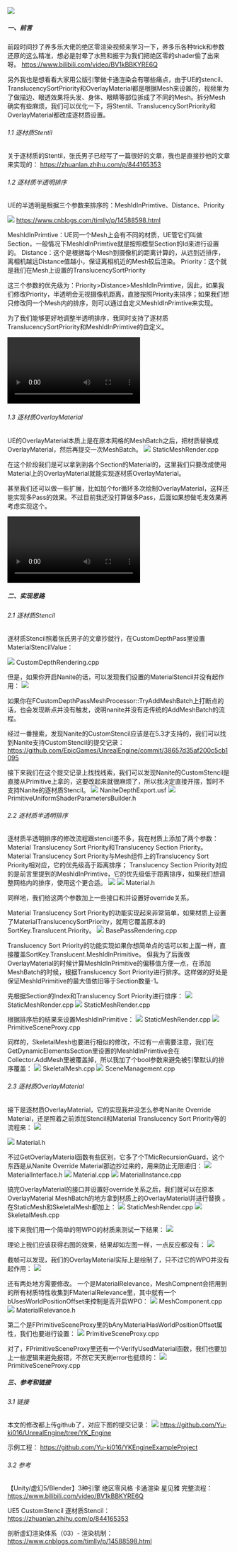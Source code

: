 ![](attachments/【UE5】逐材质stencil、半透明排序、OverlayMaterial.png)
##### 一、前言

前段时间抄了养多乐大佬的绝区零渲染视频来学习一下，养多乐各种trick和参数还原的这么精准，想必是肘晕了水熊和振宇为我们把绝区零的shader偷了出来呀。
	https://www.bilibili.com/video/BV1kBBKYRE6Q

另外我也是想看看大家用公版引擎做卡通渲染会有哪些痛点，由于UE的stencil、TranslucencySortPriority和OverlayMaterial都是根据Mesh来设置的，视频里为了做描边、眼透效果将头发、身体、眼睛等部位拆成了不同的Mesh。拆分Mesh确实有些麻烦，我们可以优化一下，将Stentil、TranslucencySortPriority和OverlayMaterial都改成逐材质设置。
###### 1.1 逐材质Stentil

关于逐材质的Stentil，张氏男子已经写了一篇很好的文章，我也是直接抄他的文章来实现的：
	https://zhuanlan.zhihu.com/p/844165353

###### 1.2 逐材质半透明排序

UE的半透明是根据三个参数来排序的：MeshIdInPrimtive、Distance、Priority

![](attachments/1.2.1_SortKey.png)
	https://www.cnblogs.com/timlly/p/14588598.html

MeshIdInPrimtive：UE同一个Mesh上会有不同的材质，UE管它们叫做Section，一般情况下MeshIdInPrimtive就是按照模型Section的Id来进行设置的。
Distance：这个是根据每个Mesh到摄像机的距离计算的，从远到近排序，离相机越远Distance值越小，保证离相机近的Mesh较后渲染。
Priority：这个就是我们在Mesh上设置的TranslucencySortPriority

这三个参数的优先级为：Priority>Distance>MeshIdInPrimtive，因此，如果我们修改Priority，半透明会无视摄像机距离，直接按照Priority来排序；如果我们想只修改同一个Mesh内的排序，则可以通过自定义MeshIdInPrimtive来实现。

为了我们能够更好地调整半透明排序，我同时支持了逐材质TranslucencySortPriority和MeshIdInPrimtive的自定义。

![](attachments/1.2.2_逐材质半透明排序.mp4)
###### 1.3 逐材质OverlayMaterial

UE的OverlayMaterial本质上是在原本网格的MeshBatch之后，把材质替换成OverlayMaterial，然后再提交一次MeshBatch。
![](attachments/1.3.1_MeshBatch.png)
	StaticMeshRender.cpp

在这个阶段我们是可以拿到到各个Section的Material的，这里我们只要改成使用Material上的OverlayMaterial就能实现逐材质OverlayMaterial。

甚至我们还可以做一些扩展，比如加个for循环多次绘制OverlayMaterial，这样还能实现多Pass的效果。不过目前我还没打算做多Pass，后面如果想做毛发效果再考虑实现这个。

![](attachments/1.3.2_逐材质OverlayMaterial.mp4)

##### 二、实现思路

###### 2.1 逐材质Stencil

逐材质Stencil照着张氏男子的文章抄就行，在CustomDepthPass里设置MaterialStencilValue：

![](attachments/2.1.1_设置CustomStencil.png)
	CustomDepthRendering.cpp

但是，如果你开启Nanite的话，可以发现我们设置的MaterialStencil并没有起作用：
![](attachments/2.1.2_NaniteMaterialStencil不起作用.png)

如果你在FCustomDepthPassMeshProcessor::TryAddMeshBatch上打断点的话，也会发现断点并没有触发，说明nanite并没有走传统的AddMeshBatch的流程。

经过一番搜索，发现Nanite的CustomStencil应该是在5.3才支持的，我们可以找到Nanite支持CustomStencil的提交记录：https://github.com/EpicGames/UnrealEngine/commit/38657d35af200c5cb1095

接下来我们在这个提交记录上找找线索，我们可以发现Nanite的CustomStencil是直接从Primitive上拿的，这要改起来就很麻烦了，所以我决定直接开摆，暂时不支持Nanite的逐材质Stencil。
![](attachments/2.1.3_NaniteDepthExport.png)
	NaniteDepthExport.usf
![](attachments/2.1.4_PrimitiveUniformShaderParametersBuilder.png)
	PrimitiveUniformShaderParametersBuilder.h

###### 2.2 逐材质半透明排序

逐材质半透明排序的修改流程跟stencil差不多，我在材质上添加了两个参数：Material Translucency Sort Priority和Translucency Section Priority。
Material Translucency Sort Priority与Mesh组件上的Translucency Sort Priority相对应，它的优先级高于距离排序；
Translucency Section Priority对应的是前言里提到的MeshIdInPrimtive，它的优先级低于距离排序，如果我们想调整网格内的排序，使用这个更合适。
![](attachments/2.2.1_半透明排序参数.png)
![](attachments/2.2.2_半透明排序参数2.png)
	Material.h

同样地，我们给这两个参数加上一些接口和并设置好override关系。

Material Translucency Sort Priority的功能实现起来非常简单，如果材质上设置了MaterialTranslucencySortPriority，就用它覆盖原本的SortKey.Translucent.Priority。
![](attachments/2.2.3_设置SortKye.png)
	BasePassRendering.cpp

Translucency Sort Priority的功能实现如果你想简单点的话可以和上面一样，直接覆盖SortKey.Translucent.MeshIdInPrimitive。
但我为了后面做OverlayMaterial的时候计算MeshIdInPrimitive的偏移值方便一点，在添加MeshBatch的时候，根据Translucency Sort Priority进行排序。这样做的好处是保证MeshIdPrimitive的最大值依旧等于Section数量-1。

先根据Section的Index和Translucency Sort Priority进行排序：
![](attachments/2.2.4_Section排序1.png)
	StaticMeshRender.cpp
![](attachments/2.2.5_Section排序2.png)
	StaticMeshRender.cpp

根据排序后的结果来设置MeshIdInPrimitive：
![](attachments/2.2.6_Section排序3.png)
	StaticMeshRender.cpp
![](attachments/2.2.7_Section排序4.png)
	PrimitiveSceneProxy.cpp

同样的，SkeletalMesh也要进行相似的修改，不过有一点需要注意，我们在GetDynamicElementsSection里设置的MeshIdInPrimtive会在Collector.AddMesh里被覆盖掉，所以我加了个bool参数来避免被引擎默认的排序覆盖：
![](attachments/2.2.8_Section排序5.png)
	SkeletalMesh.cpp
![](attachments/2.2.9_防止排序被覆盖.png)
	SceneManagement.cpp

###### 2.3 逐材质OverlayMaterial

接下是逐材质OverlayMaterial，它的实现我并没怎么参考Nanite Override Material，还是照着之前添加Stencil和Material Translucency Sort Priority等的流程来：
![](attachments/2.3.1_OverlayMaterial参数.png)

![](attachments/2.3.2_OverlayMaterial参数2.png)
	Material.h

不过GetOverlayMaterial函数有些区别，它多了个TMicRecursionGuard，这个东西是从Nanite Override Material那边抄过来的，用来防止无限递归：
![](attachments/2.3.3_GetOverlayMaterial参数1.png)
	MaterialInterface.h
![](attachments/2.3.4_GetOverlayMaterial参数2.png)
	Material.cpp
![](attachments/2.3.5_GetOverlayMaterial参数3.png)
	MaterialInstance.cpp

搞完OverlayMaterial的接口并设置好override关系之后，我们就可以在原本OverlayMaterial MeshBatch的地方拿到材质上的OverlayMaterial并进行替换 。
在StaticMesh和SkeletalMesh都加上：
![](attachments/2.3.6_Static替换OverlayMaterial.png)
	StaticMeshRender.cpp
![](attachments/2.3.7_Skeletal替换OverlayMaterial.png)
	SkeletalMesh.cpp

接下来我们用一个简单的带WPO的材质来测试一下结果：
![](attachments/2.3.8_Overlay测试材质.png)

理论上我们应该获得右图的效果，结果却如左图一样，一点反应都没有：
![](attachments/2.3.9_OverlayMaterial测试结果1.png)

截帧可以发现，我们的OverlayMaterial实际上是绘制了，只不过它的WPO并没有起作用：
![](attachments/2.3.10_Renderdoc结果.png)

还有两处地方需要修改。
一个是MaterialRelevance，MeshCompnent会把用到的所有材质特性收集到FMaterialRelevance里，其中就有一个bUsesWorldPositionOffset来控制是否开启WPO：
![](attachments/2.3.11_MaterialRelevance.png)
	MeshComponent.cpp
![](attachments/2.3.12_MaterialRelevance2.png)
	MaterialRelevance.h

第二个是FPrimitiveSceneProxy里的bAnyMaterialHasWorldPositionOffset属性，我们也要进行设置：
![](attachments/2.3.13_bAnyMaterialHasWPO.png)
	PrimitiveSceneProxy.cpp

对了，FPrimitiveSceneProxy里还有一个VerifyUsedMaterial函数，我们也要加上一些逻辑来避免报错，不然它天天刷error也挺烦的：
![](attachments/2.3.14_VerifyUsedMaterial.png)
	PrimitiveSceneProxy.cpp


##### 三、参考和链接

###### 3.1 链接

本文的修改都上传github了，对应下图的提交记录：
![](attachments/3.1.1_Git记录.png)
	https://github.com/Yu-ki016/UnrealEngine/tree/YK_Engine

示例工程：
https://github.com/Yu-ki016/YKEngineExampleProject

###### 3.2 参考

【Unity/虚幻5/Blender】3种引擎 绝区零风格 卡通渲染 星见雅 完整流程：
https://www.bilibili.com/video/BV1kBBKYRE6Q

UE5 CustomStencil 逐材质Stencil：
https://zhuanlan.zhihu.com/p/844165353

剖析虚幻渲染体系（03）- 渲染机制：
https://www.cnblogs.com/timlly/p/14588598.html